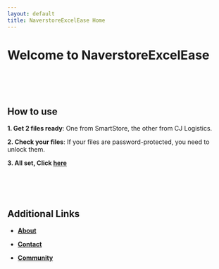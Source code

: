```yaml
---
layout: default
title: NaverstoreExcelEase Home
---
```


# Welcome to NaverstoreExcelEase
<br>
<br>
<br>


## How to use

**1. Get 2 files ready**: One from SmartStore, the other from CJ Logistics.

**2. Check your files**: If your files are password-protected, you need to unlock them.

**3. All set, Click [here](/NaverstoreExcelEase/app/)**


<br>
<br>
<br>

## Additional Links

- **[About](/NaverstoreExcelEase/about/)**

- **[Contact](/NaverstoreExcelEase/contact/)**

- **[Community](/NaverstoreExcelEase/community/)**
